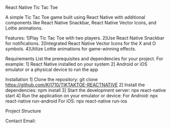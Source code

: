 React Native Tic Tac Toe
<br/>

A simple Tic Tac Toe game built using React Native with additional components like React Native Snackbar, React Native Vector Icons, and Lottie animations.
 

Features:
1]Play Tic Tac Toe with two players.
2]Use React Native Snackbar for notifications.
3]Integrated React Native Vector Icons for the X and O symbols.
4]Utilize Lottie animations for game-winning effects.

Requirements
List the prerequisites and dependencies for your project. For example:
1] React Native installed on your system
2] Android or iOS emulator or a physical device to run the app

Installation
1] Clone the repository: 
git clone https://github.com/Kj1710/TIKTAKTOE-REACTNATIVE
2] Install the dependencies:
npm install
3] Start the development server:
npx react-native start
4] Run the application on your emulator or device:
For Android: 
npx react-native run-android
For iOS:
npx react-native run-ios


Project Structure




Contact
Email: 

